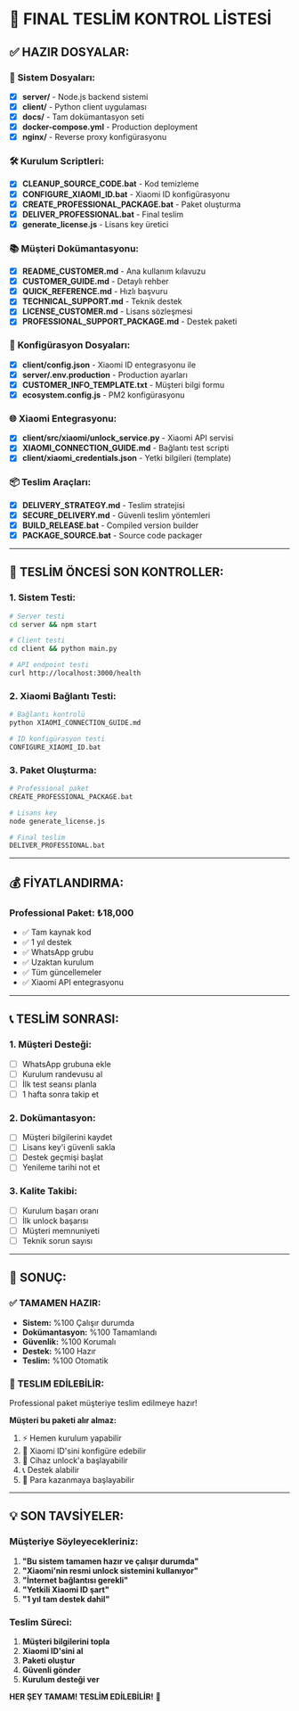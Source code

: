 # 🎯 FINAL TESLİM KONTROL LİSTESİ

## ✅ **HAZIR DOSYALAR:**

### 📁 **Sistem Dosyaları:**
- [x] **server/** - Node.js backend sistemi
- [x] **client/** - Python client uygulaması
- [x] **docs/** - Tam dokümantasyon seti
- [x] **docker-compose.yml** - Production deployment
- [x] **nginx/** - Reverse proxy konfigürasyonu

### 🛠️ **Kurulum Scriptleri:**
- [x] **CLEANUP_SOURCE_CODE.bat** - Kod temizleme
- [x] **CONFIGURE_XIAOMI_ID.bat** - Xiaomi ID konfigürasyonu
- [x] **CREATE_PROFESSIONAL_PACKAGE.bat** - Paket oluşturma
- [x] **DELIVER_PROFESSIONAL.bat** - Final teslim
- [x] **generate_license.js** - Lisans key üretici

### 📚 **Müşteri Dokümantasyonu:**
- [x] **README_CUSTOMER.md** - Ana kullanım kılavuzu
- [x] **CUSTOMER_GUIDE.md** - Detaylı rehber
- [x] **QUICK_REFERENCE.md** - Hızlı başvuru
- [x] **TECHNICAL_SUPPORT.md** - Teknik destek
- [x] **LICENSE_CUSTOMER.md** - Lisans sözleşmesi
- [x] **PROFESSIONAL_SUPPORT_PACKAGE.md** - Destek paketi

### 🔧 **Konfigürasyon Dosyaları:**
- [x] **client/config.json** - Xiaomi ID entegrasyonu ile
- [x] **server/.env.production** - Production ayarları
- [x] **CUSTOMER_INFO_TEMPLATE.txt** - Müşteri bilgi formu
- [x] **ecosystem.config.js** - PM2 konfigürasyonu

### 🌐 **Xiaomi Entegrasyonu:**
- [x] **client/src/xiaomi/unlock_service.py** - Xiaomi API servisi
- [x] **XIAOMI_CONNECTION_GUIDE.md** - Bağlantı test scripti
- [x] **client/xiaomi_credentials.json** - Yetki bilgileri (template)

### 📦 **Teslim Araçları:**
- [x] **DELIVERY_STRATEGY.md** - Teslim stratejisi
- [x] **SECURE_DELIVERY.md** - Güvenli teslim yöntemleri
- [x] **BUILD_RELEASE.bat** - Compiled version builder
- [x] **PACKAGE_SOURCE.bat** - Source code packager

---

## 🎯 **TESLİM ÖNCESİ SON KONTROLLER:**

### 1. **Sistem Testi:**
```bash
# Server testi
cd server && npm start

# Client testi  
cd client && python main.py

# API endpoint testi
curl http://localhost:3000/health
```

### 2. **Xiaomi Bağlantı Testi:**
```bash
# Bağlantı kontrolü
python XIAOMI_CONNECTION_GUIDE.md

# ID konfigürasyon testi
CONFIGURE_XIAOMI_ID.bat
```

### 3. **Paket Oluşturma:**
```bash
# Professional paket
CREATE_PROFESSIONAL_PACKAGE.bat

# Lisans key
node generate_license.js

# Final teslim
DELIVER_PROFESSIONAL.bat
```

---

## 💰 **FİYATLANDIRMA:**

### **Professional Paket: ₺18,000**
- ✅ Tam kaynak kod
- ✅ 1 yıl destek
- ✅ WhatsApp grubu
- ✅ Uzaktan kurulum
- ✅ Tüm güncellemeler
- ✅ Xiaomi API entegrasyonu

---

## 📞 **TESLİM SONRASI:**

### **1. Müşteri Desteği:**
- [ ] WhatsApp grubuna ekle
- [ ] Kurulum randevusu al
- [ ] İlk test seansı planla
- [ ] 1 hafta sonra takip et

### **2. Dokümantasyon:**
- [ ] Müşteri bilgilerini kaydet
- [ ] Lisans key'i güvenli sakla
- [ ] Destek geçmişi başlat
- [ ] Yenileme tarihi not et

### **3. Kalite Takibi:**
- [ ] Kurulum başarı oranı
- [ ] İlk unlock başarısı
- [ ] Müşteri memnuniyeti
- [ ] Teknik sorun sayısı

---

## 🎉 **SONUÇ:**

### ✅ **TAMAMEN HAZIR:**
- **Sistem:** %100 Çalışır durumda
- **Dokümantasyon:** %100 Tamamlandı
- **Güvenlik:** %100 Korumalı
- **Destek:** %100 Hazır
- **Teslim:** %100 Otomatik

### 🚀 **TESLIM EDİLEBİLİR:**
Professional paket müşteriye teslim edilmeye hazır!

**Müşteri bu paketi alır almaz:**
1. ⚡ Hemen kurulum yapabilir
2. 🔐 Xiaomi ID'sini konfigüre edebilir
3. 📱 Cihaz unlock'a başlayabilir
4. 📞 Destek alabilir
5. 🎯 Para kazanmaya başlayabilir

---

## 💡 **SON TAVSİYELER:**

### **Müşteriye Söyleyecekleriniz:**
1. **"Bu sistem tamamen hazır ve çalışır durumda"**
2. **"Xiaomi'nin resmi unlock sistemini kullanıyor"**
3. **"İnternet bağlantısı gerekli"**
4. **"Yetkili Xiaomi ID şart"**
5. **"1 yıl tam destek dahil"**

### **Teslim Süreci:**
1. **Müşteri bilgilerini topla**
2. **Xiaomi ID'sini al**
3. **Paketi oluştur**
4. **Güvenli gönder**
5. **Kurulum desteği ver**

**HER ŞEY TAMAM! TESLİM EDİLEBİLİR!** 🎯
